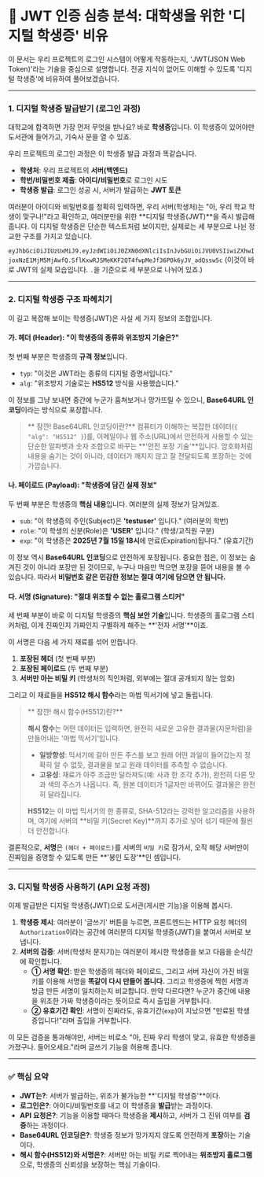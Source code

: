 # 📝 JWT 인증 심층 분석: 대학생을 위한 '디지털 학생증' 비유

이 문서는 우리 프로젝트의 로그인 시스템이 어떻게 작동하는지, 'JWT(JSON Web Token)'라는 기술을 중심으로 설명합니다. 전공 지식이 없어도 이해할 수 있도록 '디지털 학생증'에 비유하여 풀어보겠습니다.

---

### 1. 디지털 학생증 발급받기 (로그인 과정)

대학교에 합격하면 가장 먼저 무엇을 받나요? 바로 **학생증**입니다. 이 학생증이 있어야만 도서관에 들어가고, 기숙사 문을 열 수 있죠.

우리 프로젝트의 로그인 과정은 이 학생증 발급 과정과 똑같습니다.

-   **학생처**: 우리 프로젝트의 **서버(백엔드)**
-   **학번/비밀번호 제출**: **아이디/비밀번호**로 로그인 시도
-   **학생증 발급**: 로그인 성공 시, 서버가 발급하는 **JWT 토큰**

여러분이 아이디와 비밀번호를 정확히 입력하면, 우리 서버(학생처)는 "아, 우리 학교 학생이 맞구나!"라고 확인하고, 여러분만을 위한 **디지털 학생증(JWT)**을 즉시 발급해 줍니다. 이 디지털 학생증은 단순한 텍스트처럼 보이지만, 실제로는 세 부분으로 나뉜 정교한 구조를 가지고 있습니다.

`eyJhbGciOiJIUzUxMiJ9.eyJzdWIiOiJ0ZXN0dXNlciIsInJvbGUiOiJVU0VSIiwiZXhwIjoxNzE1MjM5MjAwfQ.SflKxwRJSMeKKF2QT4fwpMeJf36POk6yJV_adQssw5c`
(이것이 바로 JWT의 실제 모습입니다. `.`을 기준으로 세 부분으로 나뉘어 있죠.)

---

### 2. 디지털 학생증 구조 파헤치기

이 길고 복잡해 보이는 학생증(JWT)은 사실 세 가지 정보의 조합입니다.

#### **가. 헤더 (Header): "이 학생증의 종류와 위조방지 기술은?"**

첫 번째 부분은 학생증의 **규격 정보**입니다.

-   `typ`: "이것은 JWT라는 종류의 디지털 증명서입니다."
-   `alg`: "위조방지 기술로는 **HS512** 방식을 사용했습니다."

이 정보를 그냥 보내면 중간에 누군가 훔쳐보거나 망가뜨릴 수 있으니, **Base64URL 인코딩**이라는 방식으로 포장합니다.

> ** 잠깐! Base64URL 인코딩이란?**
> 컴퓨터가 이해하는 복잡한 데이터(`{ "alg": "HS512" }`)를, 이메일이나 웹 주소(URL)에서 안전하게 사용할 수 있는 단순한 알파벳과 숫자 조합으로 바꾸는 **'안전 포장 기술'**입니다. 암호화처럼 내용을 숨기는 것이 아니라, 데이터가 깨지지 않고 잘 전달되도록 포장하는 것에 가깝습니다.

#### **나. 페이로드 (Payload): "학생증에 담긴 실제 정보"**

두 번째 부분은 학생증의 **핵심 내용**입니다. 여러분의 실제 정보가 담겨있죠.

-   `sub`: "이 학생증의 주인(Subject)은 **'testuser'** 입니다." (여러분의 학번)
-   `role`: "이 학생의 신분(Role)은 **'USER'** 입니다." (학생/교직원 구분)
-   `exp`: "이 학생증은 **2025년 7월 15일 18시**에 만료(Expiration)됩니다." (유효기간)

이 정보 역시 **Base64URL 인코딩**으로 안전하게 포장됩니다. 중요한 점은, 이 정보는 숨겨진 것이 아니라 포장만 된 것이므로, 누구나 마음만 먹으면 포장을 뜯어 내용을 볼 수 있습니다. 따라서 **비밀번호 같은 민감한 정보는 절대 여기에 담으면 안 됩니다.**

#### **다. 서명 (Signature): "절대 위조할 수 없는 홀로그램 스티커"**

세 번째 부분이 바로 이 디지털 학생증의 **핵심 보안 기술**입니다. 학생증의 홀로그램 스티커처럼, 이게 진짜인지 가짜인지 구별하게 해주는 **'전자 서명'**이죠.

이 서명은 다음 세 가지 재료를 섞어 만듭니다.

1.  **포장된 헤더** (첫 번째 부분)
2.  **포장된 페이로드** (두 번째 부분)
3.  **서버만 아는 비밀 키** (학생처의 직인처럼, 외부에는 절대 공개되지 않는 암호)

그리고 이 재료들을 **HS512 해시 함수**라는 마법 믹서기에 넣고 돌립니다.

> ** 잠깐! 해시 함수(HS512)란?**
>
> **해시 함수**는 어떤 데이터든 입력하면, 완전히 새로운 고유한 결과물(지문처럼)을 만들어내는 '마법 믹서기'입니다.
>
> -   **일방향성**: 믹서기에 갈아 만든 주스를 보고 원래 어떤 과일이 들어갔는지 정확히 알 수 없듯, 결과물을 보고 원래 데이터를 추측할 수 없습니다.
> -   **고유성**: 재료가 아주 조금만 달라져도(예: 사과 한 조각 추가), 완전히 다른 맛과 색의 주스가 나옵니다. 즉, 원본 데이터가 1글자만 바뀌어도 결과물은 완전히 달라집니다.
>
> **HS512**는 이 마법 믹서기의 한 종류로, SHA-512라는 강력한 알고리즘을 사용하며, 여기에 서버의 **비밀 키(Secret Key)**까지 추가로 넣어 섞기 때문에 훨씬 더 안전합니다.

결론적으로, **서명**은 `(헤더 + 페이로드)`를 서버의 `비밀 키`로 잠가서, 오직 해당 서버만이 진짜임을 증명할 수 있도록 만든 **'봉인 도장'**인 셈입니다.

---

### 3. 디지털 학생증 사용하기 (API 요청 과정)

이제 발급받은 디지털 학생증(JWT)으로 도서관(게시판 기능)을 이용해 봅시다.

1.  **학생증 제시**: 여러분이 '글쓰기' 버튼을 누르면, 프론트엔드는 HTTP 요청 헤더의 `Authorization`이라는 공간에 여러분의 디지털 학생증(JWT)을 붙여서 서버로 보냅니다.
2.  **서버의 검증**: 서버(학생처 문지기)는 여러분이 제시한 학생증을 보고 다음을 순식간에 확인합니다.
    -   **① 서명 확인**: 받은 학생증의 헤더와 페이로드, 그리고 서버 자신이 가진 비밀 키를 이용해 서명을 **똑같이 다시 만들어 봅니다.** 그리고 학생증에 찍힌 서명과 방금 만든 서명이 일치하는지 비교합니다. 만약 다르다면? 누군가 중간에 내용을 위조한 가짜 학생증이라는 뜻이므로 즉시 출입을 거부합니다.
    -   **② 유효기간 확인**: 서명이 진짜라도, 유효기간(`exp`)이 지났으면 "만료된 학생증입니다!"라며 출입을 거부합니다.

이 모든 검증을 통과해야만, 서버는 비로소 "아, 진짜 우리 학생이 맞고, 유효한 학생증을 가졌구나. 들어오세요."라며 글쓰기 기능을 허용해 줍니다.

---

### ✅ 핵심 요약

-   **JWT는?**: 서버가 발급하는, 위조가 불가능한 **'디지털 학생증'**이다.
-   **로그인은?**: 아이디/비밀번호를 내고 이 학생증을 **발급**받는 과정이다.
-   **API 요청은?**: 기능을 이용할 때마다 학생증을 **제시**하고, 서버가 그 진위 여부를 **검증**하는 과정이다.
-   **Base64URL 인코딩은?**: 학생증 정보가 망가지지 않도록 안전하게 **포장**하는 기술이다.
-   **해시 함수(HS512)와 서명은?**: 서버만 아는 비밀 키로 찍어내는 **위조방지 홀로그램**으로, 학생증의 신뢰성을 보장하는 핵심 기술이다.
